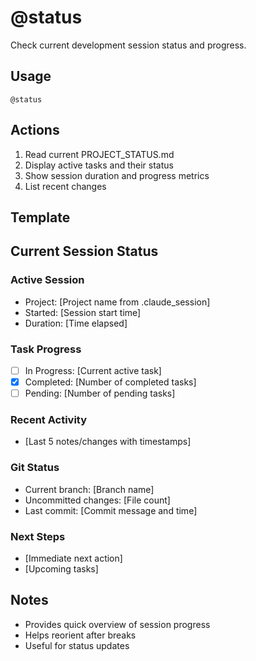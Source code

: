 # @status

Check current development session status and progress.

## Usage
```
@status
```

## Actions
1. Read current PROJECT_STATUS.md
2. Display active tasks and their status
3. Show session duration and progress metrics
4. List recent changes

## Template

## Current Session Status

### Active Session
- Project: [Project name from .claude_session]
- Started: [Session start time]
- Duration: [Time elapsed]

### Task Progress
- [ ] In Progress: [Current active task]
- [x] Completed: [Number of completed tasks]
- [ ] Pending: [Number of pending tasks]

### Recent Activity
- [Last 5 notes/changes with timestamps]

### Git Status
- Current branch: [Branch name]
- Uncommitted changes: [File count]
- Last commit: [Commit message and time]

### Next Steps
- [Immediate next action]
- [Upcoming tasks]

## Notes
- Provides quick overview of session progress
- Helps reorient after breaks
- Useful for status updates